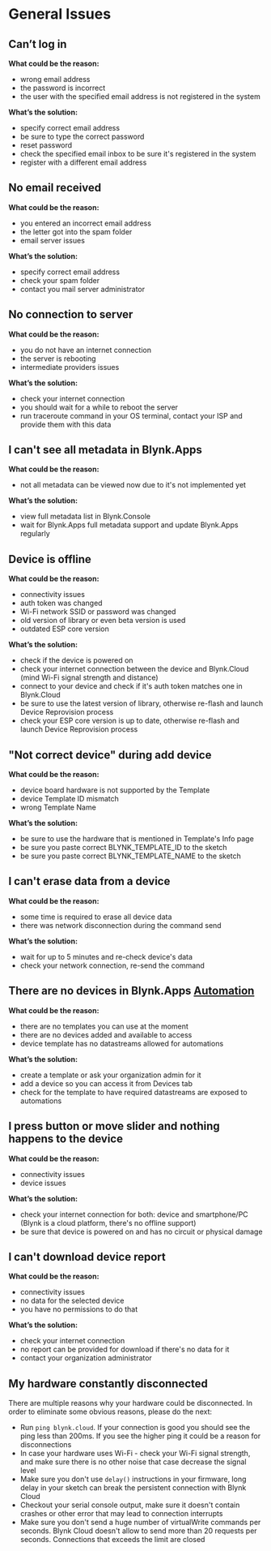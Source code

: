 # General Issues

## **Can’t log in**

**What could be the reason:**

* wrong email address &#x20;
* the password is incorrect &#x20;
* the user with the specified email address is not registered in the system

**What’s the solution:**

* specify correct email address &#x20;
* be sure to type the correct password &#x20;
* reset password &#x20;
* check the specified email inbox to be sure it's registered in the system &#x20;
* register with a different email address

## **No email received**

**What could be the reason:**

* you entered an incorrect email address &#x20;
* the letter got into the spam folder &#x20;
* email server issues &#x20;

**What’s the solution:**

* specify correct email address &#x20;
* check your spam folder &#x20;
* contact you mail server administrator

## **No connection to server**

**What could be the reason:**

* you do not have an internet connection &#x20;
* the server is rebooting &#x20;
* intermediate providers issues

**What’s the solution:**

* check your internet connection &#x20;
* you should wait for a while to reboot the server &#x20;
* run traceroute command in your OS terminal, contact your ISP and provide them with this data

## I can't see all metadata in Blynk.Apps

**What could be the reason:**

* not all metadata can be viewed now due to it's not implemented yet

**What’s the solution:**

* view full metadata list in Blynk.Console
* wait for Blynk.Apps full metadata support and update Blynk.Apps regularly

## Device is offline

**What could be the reason:**

* connectivity issues
* auth token was changed
* Wi-Fi network SSID or password was changed
* old version of library or even beta version is used
* outdated ESP core version

**What’s the solution:**

* check if the device is powered on
* check your internet connection between the device and Blynk.Cloud (mind Wi-Fi signal strength and distance)
* connect to your device and check if it's auth token matches one in Blynk.Cloud
* be sure to use the latest version of library, otherwise re-flash and launch Device Reprovision process
* check your ESP core version is up to date, otherwise re-flash and launch Device Reprovision process

## "Not correct device" during add device

**What could be the reason:**

* device board hardware is not supported by the Template
* device Template ID mismatch
* wrong Template Name&#x20;

**What’s the solution:**

* be sure to use the hardware that is mentioned in Template's Info page
* be sure you paste correct BLYNK\_TEMPLATE\_ID to the sketch
* be sure you paste correct BLYNK\_TEMPLATE\_NAME to the sketch

## I can't erase data from a device

**What could be the reason:**

* some time is required to erase all device data
* there was network disconnection during the command send

**What’s the solution:**

* wait for up to 5 minutes and re-check device's data
* check your network connection, re-send the command

## There are no devices in Blynk.Apps [Automation](../concepts/automations/)

**What could be the reason:**

* there are no templates you can use at the moment
* there are no devices added and available to access
* device template has no datastreams allowed for automations

**What’s the solution:**

* create a template or ask your organization admin for it
* add a device so you can access it from Devices tab
* check for the template to have required datastreams are exposed to automations&#x20;

## I press button or move slider and nothing happens to the device

**What could be the reason:**

* connectivity issues
* device issues

**What’s the solution:**

* check your internet connection for both: device and smartphone/PC (Blynk is a cloud platform, there's no offline support)
* be sure that device is powered on and has no circuit or physical damage

## I can't download device report

**What could be the reason:**

* connectivity issues
* no data for the selected device
* you have no permissions to do that

**What’s the solution:**

* check your internet connection
* no report can be provided for download if there's no data for it
* contact your organization administrator

## My hardware constantly disconnected

There are multiple reasons why your hardware could be disconnected. In order to eliminate some obvious reasons, please do the next:

* Run `ping blynk.cloud`. If your connection is good you should see the ping less than 200ms. If you see the higher ping it could be a reason for disconnections
* In case your hardware uses Wi-Fi - check your Wi-Fi signal strength, and make sure there is no other noise that case decrease the signal level
* Make sure you don't use `delay()` instructions in your firmware, long delay in your sketch can break the persistent connection with Blynk Cloud
* Checkout your serial console output, make sure it doesn't contain crashes or other error that may lead to connection interrupts
* Make sure you don't send a huge number of virtualWrite commands per seconds. Blynk Cloud doesn't allow to send more than 20 requests per seconds. Connections that exceeds the limit are closed
